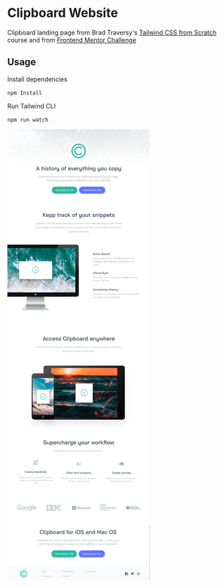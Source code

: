 # Clipboard Website

Clipboard landing page from Brad Traversy's [Tailwind CSS from Scratch](https://www.udemy.com/course/tailwind-from-scratch/) course and from [Frontend Mentor Challenge](https://www.frontendmentor.io/challenges/clipboard-landing-page-5cc9bccd6c4c91111378ecb9)

## Usage

Install dependencies

```
npm Install
```

Run Tailwind CLI

```
npm run watch
```

![Alt text](images/clipboard.png)
